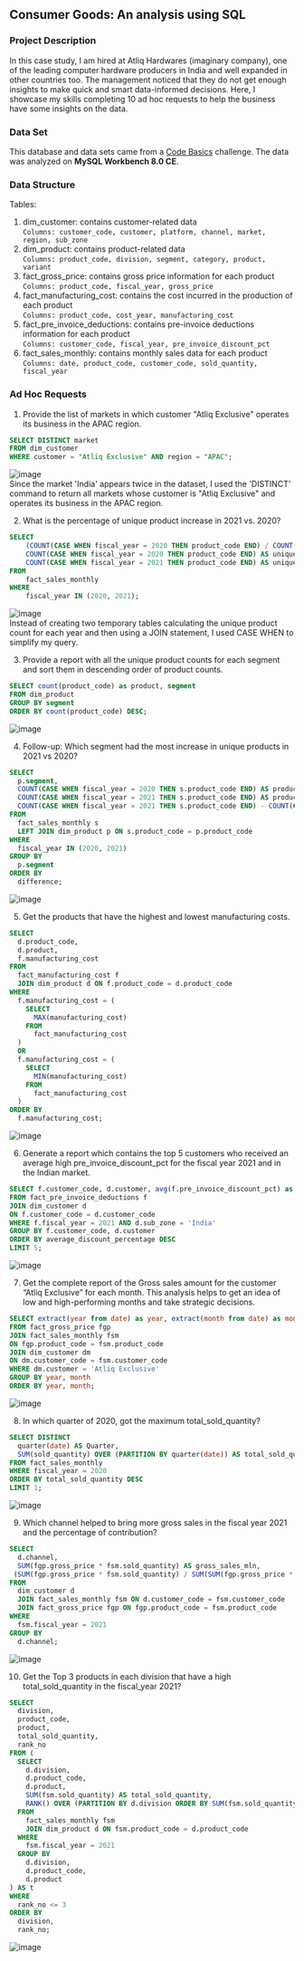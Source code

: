 ## Consumer Goods: An analysis using SQL

### Project Description ### 
In this case study, I am hired at Atliq Hardwares (imaginary company), one of the leading computer hardware producers in India and well expanded in other countries too. The management noticed that they do not get enough insights to make quick and smart data-informed decisions.  Here, I showcase my skills completing 10 ad hoc requests to help the business have some insights on the data.

### Data Set ###
This database and data sets came from a [Code Basics](https://codebasics.io/challenge/codebasics-resume-project-challenge) challenge. The data was analyzed on **MySQL Workbench 8.0 CE**.

### Data Structure ###
Tables:
1. dim_customer: contains customer-related data <br>
```Columns: customer_code, customer, platform, channel, market, region, sub_zone```
2. dim_product: contains product-related data <br>
```Columns: product_code, division, segment, category, product, variant```
3. fact_gross_price: contains gross price information for each product <br>
```Columns: product_code, fiscal_year, gross_price```
4. fact_manufacturing_cost: contains the cost incurred in the production of each product <br>
```Columns: product_code, cost_year, manufacturing_cost```
5. fact_pre_invoice_deductions: contains pre-invoice deductions information for each product <br>
```Columns: customer_code, fiscal_year, pre_invoice_discount_pct```
6. fact_sales_monthly: contains monthly sales data for each product <br>
```Columns: date, product_code, customer_code, sold_quantity, fiscal_year```

### Ad Hoc Requests ###

1. Provide the list of markets in which customer "Atliq Exclusive" operates its
business in the APAC region.

```SQL
SELECT DISTINCT market
FROM dim_customer
WHERE customer = "Atliq Exclusive" AND region = "APAC";
```
![image](https://user-images.githubusercontent.com/123992539/227342232-876fd70e-eeba-4ac4-98a1-b658e82ac469.png) <br>
Since the market 'India' appears twice in the dataset, I used the 'DISTINCT' command to return all markets whose customer is "Atliq Exclusive" and operates its business in the APAC region.

2. What is the percentage of unique product increase in 2021 vs. 2020?

```SQL
SELECT 
    (COUNT(CASE WHEN fiscal_year = 2020 THEN product_code END) / COUNT(CASE WHEN fiscal_year = 2021 THEN product_code END)) * 100 AS percentage_chg,
    COUNT(CASE WHEN fiscal_year = 2020 THEN product_code END) AS unique_products_2020,
    COUNT(CASE WHEN fiscal_year = 2021 THEN product_code END) AS unique_products_2021
FROM 
    fact_sales_monthly
WHERE 
    fiscal_year IN (2020, 2021);
```
![image](https://user-images.githubusercontent.com/123992539/227342694-136fd2c6-e58c-498e-8608-da2852c05070.png) <br>
Instead of creating two temporary tables calculating the unique product count for each year and then using a JOIN statement, I used CASE WHEN to simplify my query.


3. Provide a report with all the unique product counts for each segment and sort them in descending order of product counts.

```SQL
SELECT count(product_code) as product, segment
FROM dim_product
GROUP BY segment
ORDER BY count(product_code) DESC;
```
![image](https://user-images.githubusercontent.com/123992539/227343142-04eb53cb-3913-47d4-9eb8-81e9ae2cfd6d.png) <br>


4. Follow-up: Which segment had the most increase in unique products in 2021 vs 2020?

```SQL
SELECT 
  p.segment, 
  COUNT(CASE WHEN fiscal_year = 2020 THEN s.product_code END) AS product_count_2020,
  COUNT(CASE WHEN fiscal_year = 2021 THEN s.product_code END) AS product_count_2021,
  COUNT(CASE WHEN fiscal_year = 2021 THEN s.product_code END) - COUNT(CASE WHEN fiscal_year = 2020 THEN s.product_code END) AS difference
FROM 
  fact_sales_monthly s
  LEFT JOIN dim_product p ON s.product_code = p.product_code
WHERE 
  fiscal_year IN (2020, 2021)
GROUP BY 
  p.segment
ORDER BY 
  difference;
```
![image](https://user-images.githubusercontent.com/123992539/227343247-dae13bf1-d32b-44ee-9d74-f7d08825e336.png) <br>


5. Get the products that have the highest and lowest manufacturing costs.

```SQL
SELECT 
  d.product_code, 
  d.product, 
  f.manufacturing_cost
FROM 
  fact_manufacturing_cost f 
  JOIN dim_product d ON f.product_code = d.product_code 
WHERE 
  f.manufacturing_cost = (
    SELECT 
      MAX(manufacturing_cost) 
    FROM 
      fact_manufacturing_cost
  ) 
  OR 
  f.manufacturing_cost = (
    SELECT 
      MIN(manufacturing_cost) 
    FROM 
      fact_manufacturing_cost
  )
ORDER BY 
  f.manufacturing_cost;
```
![image](https://user-images.githubusercontent.com/123992539/227343383-c86a618b-1d5a-469d-985e-cdb43cf1153d.png)<br>


6. Generate a report which contains the top 5 customers who received an average high pre_invoice_discount_pct for the fiscal year 2021 and in the Indian market.

```SQL
SELECT f.customer_code, d.customer, avg(f.pre_invoice_discount_pct) as average_discount_percentage
FROM fact_pre_invoice_deductions f
JOIN dim_customer d
ON f.customer_code = d.customer_code
WHERE f.fiscal_year = 2021 AND d.sub_zone = 'India'
GROUP BY f.customer_code, d.customer
ORDER BY average_discount_percentage DESC
LIMIT 5;
```
![image](https://user-images.githubusercontent.com/123992539/227343503-368368bc-9fce-4877-96eb-87eee0642219.png) <br>

7. Get the complete report of the Gross sales amount for the customer “Atliq Exclusive” for each month. This analysis helps to get an idea of low and high-performing months and take strategic decisions.

```SQL
SELECT extract(year from date) as year, extract(month from date) as month, sum(fgp.gross_price * fsm.sold_quantity) as GrossSalesAmount
FROM fact_gross_price fgp
JOIN fact_sales_monthly fsm
ON fgp.product_code = fsm.product_code
JOIN dim_customer dm
ON dm.customer_code = fsm.customer_code
WHERE dm.customer = 'Atliq Exclusive'
GROUP BY year, month
ORDER BY year, month;
```
![image](https://user-images.githubusercontent.com/123992539/227344870-a8ce45ce-c59b-41e2-ae6a-5e758f9bb7fd.png)<br>

8. In which quarter of 2020, got the maximum total_sold_quantity?

```SQL
SELECT DISTINCT
  quarter(date) AS Quarter,
  SUM(sold_quantity) OVER (PARTITION BY quarter(date)) AS total_sold_quantity
FROM fact_sales_monthly
WHERE fiscal_year = 2020
ORDER BY total_sold_quantity DESC
LIMIT 1;
```
![image](https://user-images.githubusercontent.com/123992539/227345994-931a4baf-e4e7-4979-8e46-dc8da3f67192.png)<br>

9. Which channel helped to bring more gross sales in the fiscal year 2021 and the percentage of contribution?

```SQL
SELECT 
  d.channel, 
  SUM(fgp.gross_price * fsm.sold_quantity) AS gross_sales_mln, 
 (SUM(fgp.gross_price * fsm.sold_quantity) / SUM(SUM(fgp.gross_price * fsm.sold_quantity)) OVER ()) * 100 AS percentage
FROM 
  dim_customer d
  JOIN fact_sales_monthly fsm ON d.customer_code = fsm.customer_code
  JOIN fact_gross_price fgp ON fgp.product_code = fsm.product_code
WHERE 
  fsm.fiscal_year = 2021
GROUP BY 
  d.channel;
```
![image](https://user-images.githubusercontent.com/123992539/227347040-3e7d4e9d-f3e5-4395-8c2f-ba06286f7345.png)<br>

10. Get the Top 3 products in each division that have a high total_sold_quantity in the fiscal_year 2021?

```SQL
SELECT 
  division, 
  product_code, 
  product, 
  total_sold_quantity, 
  rank_no
FROM (
  SELECT 
    d.division, 
    d.product_code, 
    d.product, 
    SUM(fsm.sold_quantity) AS total_sold_quantity, 
    RANK() OVER (PARTITION BY d.division ORDER BY SUM(fsm.sold_quantity) DESC) AS rank_no
  FROM 
    fact_sales_monthly fsm 
    JOIN dim_product d ON fsm.product_code = d.product_code 
  WHERE 
    fsm.fiscal_year = 2021
  GROUP BY 
    d.division, 
    d.product_code, 
    d.product
) AS t
WHERE 
  rank_no <= 3
ORDER BY 
  division, 
  rank_no;
```
![image](https://user-images.githubusercontent.com/123992539/227348170-e2aed1fe-ad06-407d-a940-3f00981d5da7.png) <br>
